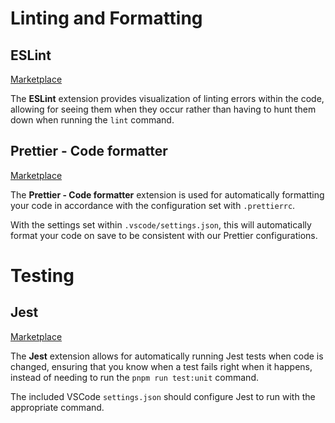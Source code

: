 # Linting and Formatting
## ESLint
[Marketplace](https://marketplace.visualstudio.com/items?itemName=dbaeumer.vscode-eslint)

The **ESLint** extension provides visualization of linting errors within the code, allowing for seeing them when they occur rather than having to hunt them down when running the `lint` command.

## Prettier - Code formatter
[Marketplace](https://marketplace.visualstudio.com/items?itemName=esbenp.prettier-vscode)

The **Prettier - Code formatter** extension is used for automatically formatting your code in accordance with the configuration set with `.prettierrc`. 

With the settings set within `.vscode/settings.json`, this will automatically format your code on save to be consistent with our Prettier configurations. 

# Testing
## Jest
[Marketplace](https://marketplace.visualstudio.com/items?itemName=Orta.vscode-jest)

The **Jest** extension allows for automatically running Jest tests when code is changed, ensuring that you know when a test fails right when it happens, instead of needing to run the `pnpm run test:unit` command. 

The included VSCode `settings.json` should configure Jest to run with the appropriate command.